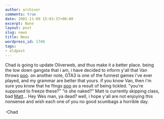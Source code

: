 ```yaml
---
author: archiver
comments: true
date: 2001-11-09 15:03:37+00:00
excerpt: None
layout: post
slug: news
title: News
wordpress_id: 1740
tags:
- oldpost
---
```


Chad is going to update Oliverweb, and thus make it a better place.  being the low down gangsta that i am, i have decided to inform y'all that Van throws <a href="http://www.bamboovanpoo.com">poo</a>.  on another note, GTA3 is one of the funnest games i've ever played, and my grammar are better that yours.  if you know Van, then i'm sure you know that he flings <a href="http://www.bamboovanpoo.com">poo</a> as a result of being tickled.  "you're supposed to freeze these?" "is she naked?"  Matt is currently skipping class, bad <a href="http://www.oliverweb.com/pics/college/water/pages/IM000550.htm">Matt</a>... Hey Wes man, ya dead? well, i hope y'all are not enjoying this nonsense and wish each one of you no good scumbags a horrible day.<br /><br />-Chad